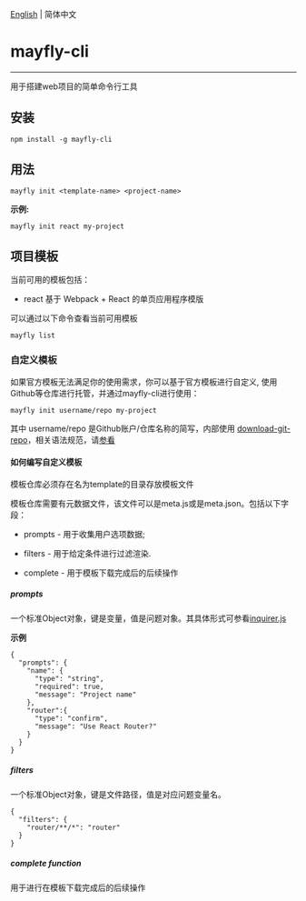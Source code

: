 [English](./README.md) | 简体中文


# mayfly-cli 
----
用于搭建web项目的简单命令行工具  

## 安装 

```
npm install -g mayfly-cli
```

## 用法 

```
mayfly init <template-name> <project-name>
```

**示例:**    

```
mayfly init react my-project
```

## 项目模板

当前可用的模板包括：  

- react 基于 Webpack + React 的单页应用程序模版  

可以通过以下命令查看当前可用模板

```
mayfly list
```
### 自定义模板
如果官方模板无法满足你的使用需求，你可以基于官方模板进行自定义, 使用Github等仓库进行托管，并通过mayfly-cli进行使用：  

```
mayfly init username/repo my-project
```

其中 username/repo 是Github账户/仓库名称的简写，内部使用 [download-git-repo](https://gitlab.com/flippidippi/download-git-repo)，相关语法规范，请[参看](https://gitlab.com/flippidippi/download-git-repo)


#### 如何编写自定义模板

模板仓库必须存在名为template的目录存放模板文件  

模板仓库需要有元数据文件，该文件可以是meta.js或是meta.json。包括以下字段： 

- prompts - 用于收集用户选项数据;

- filters - 用于给定条件进行过滤渲染.

- complete - 用于模板下载完成后的后续操作

##### prompts

一个标准Object对象，键是变量，值是问题对象。其具体形式可参看[inquirer.js](https://github.com/SBoudrias/Inquirer.js/#question)

**示例**  
```
{
  "prompts": {
    "name": {
      "type": "string",
      "required": true,
      "message": "Project name"
    },
    "router":{
      "type": "confirm",
      "message": "Use React Router?"
    }
  }
}
```

##### filters

一个标准Object对象，键是文件路径，值是对应问题变量名。

```
{
  "filters": {
    "router/**/*": "router"
  }
}
```

##### complete function

用于进行在模板下载完成后的后续操作

